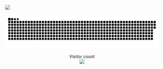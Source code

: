 ![](https://media0.giphy.com/media/3otPorWLQJq5GmHRtu/giphy.gif)

<a href=#><img src="contributions.svg"></a>

<p align="center"> 
  Visitor count<br>
  <img src="https://profile-counter.glitch.me/insol1tum/count.svg" />
</p>